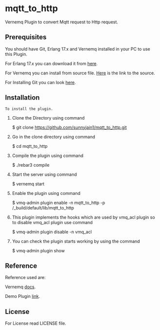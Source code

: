 mqtt_to_http
=====

Vernemq Plugin to convert Mqtt request to Http request.


## Prerequisites
    
You should have Git, Erlang 17.x and Vernemq installed in your PC to use this Plugin.
    
For Erlang 17.x you can download it from [here](https://www.erlang.org/downloads).
    
For Vernemq you can install from source file. [Here](https://github.com/erlio/vernemq) is the link to the source.

For Installing Git you can look [here](https://git-scm.com/book/en/v2/Getting-Started-Installing-Git).
    
    
## Installation
    
    To install the plugin.

1) Clone the Directory using command
            
    $ git clone https://github.com/sunnyjain1/mqtt_to_http.git
    
2) Go in the clone directory using command
    
    $ cd mqtt_to_http
    
3) Compile the plugin using command
    
    $ ./rebar3 compile

4) Start the server using command
    
    $ vernemq start
    
5) Enable the plugin using command
    
    $ vmq-admin plugin enable -n mqtt_to_http -p <Cloned Dir>/_build/default/lib/mqtt_to_http
    
6) This plugin implements the hooks which are used by vmq_acl plugin so to disable vmq_acl plugin use command
    
    $ vmq-admin plugin disable -n vmq_acl
    
7) You can check the plugin starts working by using the command
    
    $ vmq-admin plugin show

## Reference

Reference used are:
    
Vernemq [docs](https://verne.mq/docs/).
    
Demo Plugin [link](https://github.com/dergraf/vernemq_demo_plugin).



## License

For License read LICENSE file.
